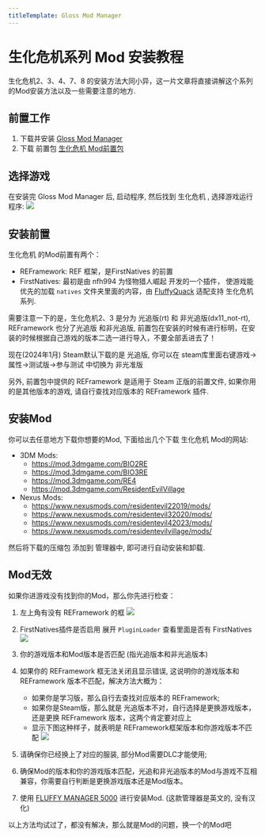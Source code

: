 ```yaml
---
titleTemplate: Gloss Mod Manager
---
```


# 生化危机系列 Mod 安装教程

生化危机2、3、4、7、8 的安装方法大同小异，这一片文章将直接讲解这个系列的Mod安装方法以及一些需要注意的地方. 

## 前置工作

1. 下载并安装 [Gloss Mod Manager](https://mod.3dmgame.com/mod/197445)
2. 下载 前置包 [生化危机 Mod前置包](https://pan.aoe.top/GMM/Requirements)


## 选择游戏

在安装完 Gloss Mod Manager 后, 启动程序, 然后找到 生化危机 , 选择游戏运行程序:
![](https://mod.3dmgame.com/static/upload/mod/202401/MOD65a0d30a79dd8.png@webp)

## 安装前置

生化危机 的Mod前置有两个：
- REFramework: REF 框架，是FirstNatives 的前置
- FirstNatives: 最初是由 nfh994 为怪物猎人崛起 开发的一个插件， 使游戏能优先的加载 `natives` 文件夹里面的内容，由 [FluffyQuack](https://github.com/FluffyQuack/FirstNatives/tree/Fluffy) 适配支持 生化危机 系列.

需要注意一下的是，生化危机2、3 是分为 光追版(rt) 和 非光追版(dx11_not-rt), REFramework 也分了光追版 和非光追版, 前置包在安装的时候有进行标明，在安装的时候根据自己游戏的版本二选一进行导入，不要全部丢进去了！

现在(2024年1月) Steam默认下载的是 光追版, 你可以在 steam库里面右键游戏->属性->测试版->参与测试 中切换为 非光准版

另外, 前置包中提供的 REFramework 是适用于 Steam 正版的前置文件, 如果你用的是其他版本的游戏, 请自行查找对应版本的 REFramework 插件. 

## 安装Mod

你可以去任意地方下载你想要的Mod, 下面给出几个下载 生化危机 Mod的网站:

- 3DM Mods: 
  - https://mod.3dmgame.com/BIO2RE
  - https://mod.3dmgame.com/BIO3RE
  - https://mod.3dmgame.com/RE4
  - https://mod.3dmgame.com/ResidentEvilVillage
- Nexus Mods: 
  - https://www.nexusmods.com/residentevil22019/mods/
  - https://www.nexusmods.com/residentevil32020/mods/
  - https://www.nexusmods.com/residentevil42023/mods/
  - https://www.nexusmods.com/residentevilvillage/mods/

然后将下载的压缩包 添加到 管理器中, 即可进行自动安装和卸载.

## Mod无效

如果你进游戏没有找到你的Mod，那么你先进行检查：
1. 左上角有没有 REFramework 的框
   ![](https://mod.3dmgame.com/static/upload/mod/202401/MOD65a0d9e6ae8a5.png@webp)
2. FirstNatives插件是否启用
   展开 `PluginLoader` 查看里面是否有 FirstNatives
   ![](https://mod.3dmgame.com/static/upload/mod/202401/MOD65a0da1a323fa.png@webp)
3. 你的游戏版本和Mod版本是否匹配 (指光追版本和非光追版本)

4. 如果你的 REFramework 框无法关闭且显示错误, 这说明你的游戏版本和 REFramework 版本不匹配，解决方法大概为：
   - 如果你是学习版，那么自行去查找对应版本的 REFramework;
   - 如果你是Steam版，那么就是 光追版本不对，自行选择是更换游戏版本，还是更换 REFramework 版本，这两个肯定要对应上
   - 显示下图这种样子，就表明是 REFramework框架版本和你游戏版本不匹配
     ![](https://mod.3dmgame.com/static/upload/mod/202401/MOD65a0dc41c41c0.png@webp)
5. 请确保你已经换上了对应的服装, 部分Mod需要DLC才能使用;
6. 确保Mod的版本和你的游戏版本匹配，光追和非光追版本的Mod与游戏不互相兼容，你需要自行判断是更换游戏版本还是Mod版本。
7. 使用 [FLUFFY MANAGER 5000](https://fluffyquack.com/tools/modmanager.zip) 进行安装Mod. (这款管理器是英文的, 没有汉化)

以上方法均试过了，都没有解决，那么就是Mod的问题，换一个的Mod吧


